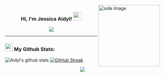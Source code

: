 <img src="https://github.com/sciencepal/sciencepal/blob/master/assets/life_balance.gif" alt="side Image" align="right" width="200" height="auto" />

<h3 align="center">
  Hi, I'm Jessica Aidyl!
  <img src="https://media.giphy.com/media/hvRJCLFzcasrR4ia7z/giphy.gif" width="28">
</h3>

<p align="center">
  <a href="https://git.io/typing-svg"><img src="https://readme-typing-svg.herokuapp.com?font=Indie+Flower&size=23&duration=4500&color=673AB5&center=true&vCenter=true&width=440&height=70&lines=Full-Stack+Flutter+Developer.;Experienced+UI%2FUX+Designer.;%2B5+years+of+coding+experience."></a>
</p>

---

### <img src='https://media1.giphy.com/media/du3J3cXyzhj75IOgvA/giphy.gif?cid=ecf05e47x2g034i9pzwtzzsd3xgg2w9nr94t4tflbbgo3008&rid=giphy.gif' width='25px'> My Github Stats:
![Aidyl's github stats](https://github-readme-stats.vercel.app/api?username=Aidyl98&show_icons=true&theme=radical&count_private=true&include_all_commits=true)
[![GitHub Streak](http://github-readme-streak-stats.herokuapp.com?user=Aidyl98&theme=radical&date_format=j%20M%5B%20Y%5D&count_private=true)](https://git.io/streak-stats)
<p align="center">
  <a href="https://github.com/Aidyl98/github-readme-stats"><img align="center" src="https://github-readme-stats.vercel.app/api/top-langs/?username=Aidyl98&layout=compact&       count_private=true&theme=radical"/></a>
</p>

<!---
Aidyl98/Aidyl98 is a ✨ special ✨ repository because its `README.md` (this file) appears on your GitHub profile.
You can click the Preview link to take a look at your changes.
--->
